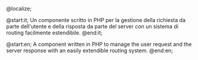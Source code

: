 @localize;

@start:it;
Un componente scritto in PHP per la gestione della richiesta da parte dell'utente e della risposta da parte del server con un sistema di routing facilmente estendibile.
@end:it;

@start:en;
A component written in PHP to manage the user request and the server response with an easily extendible routing system.
@end:en;

